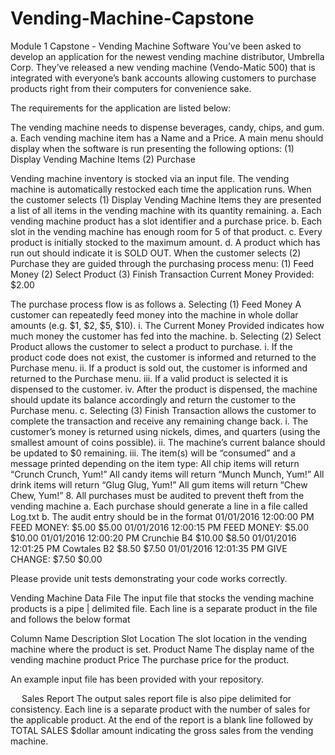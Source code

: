 # Vending-Machine-Capstone
Module 1 Capstone - Vending Machine Software You’ve been asked to develop an application for the newest vending machine distributor, Umbrella Corp. They’ve released a new vending machine (Vendo-Matic 500) that is integrated with everyone’s bank accounts allowing customers to purchase products right from their computers for convenience sake.

The requirements for the application are listed below:

The vending machine needs to dispense beverages, candy, chips, and gum. a. Each vending machine item has a Name and a Price.
A main menu should display when the software is run presenting the following options:
(1)	Display Vending Machine Items (2)	Purchase

Vending machine inventory is stocked via an input file.
The vending machine is automatically restocked each time the application runs.
When the customer selects (1) Display Vending Machine Items they are presented a list of all items in the vending machine with its quantity remaining. a.	Each vending machine product has a slot identifier and a purchase price. b.	Each slot in the vending machine has enough room for 5 of that product. c.	Every product is initially stocked to the maximum amount. d.	A product which has run out should indicate it is SOLD OUT.
When the customer selects (2) Purchase they are guided through the purchasing process menu:
(1)	Feed Money (2)	Select Product (3)	Finish Transaction Current Money Provided: $2.00

The purchase process flow is as follows a. Selecting (1) Feed Money A customer can repeatedly feed money into the machine in whole dollar amounts (e.g. $1, $2, $5, $10). i.	The Current Money Provided indicates how much money the customer has fed into the machine. b. Selecting (2) Select Product allows the customer to select a product to purchase. i. If the product code does not exist, the customer is informed and returned to the Purchase menu. ii.	If a product is sold out, the customer is informed and returned to the Purchase menu.
iii.	If a valid product is selected it is dispensed to the customer. iv.	After the product is dispensed, the machine should update its balance accordingly and return the customer to the Purchase menu.
c.	Selecting (3) Finish Transaction allows the customer to complete the transaction and receive any remaining change back. i.	The customer’s money is returned using nickels, dimes, and quarters (using the smallest amount of coins possible). ii.	The machine’s current balance should be updated to $0 remaining. iii.	The item(s) will be “consumed” and a message printed depending on the item type:
All chip items will return “Crunch Crunch, Yum!”
All candy items will return “Munch Munch, Yum!”
All drink items will return “Glug Glug, Yum!”
All gum items will return “Chew Chew, Yum!” 8. All purchases must be audited to prevent theft from the vending machine a.	Each purchase should generate a line in a file called Log.txt b.	The audit entry should be in the format
01/01/2016 12:00:00 PM FEED MONEY: $5.00 $5.00 01/01/2016 12:00:15 PM FEED MONEY: $5.00 $10.00 01/01/2016 12:00:20 PM Crunchie B4 $10.00 $8.50 01/01/2016 12:01:25 PM Cowtales B2 $8.50 $7.50 01/01/2016 12:01:35 PM GIVE CHANGE: $7.50 $0.00

Please provide unit tests demonstrating your code works correctly.

Vending Machine Data File The input file that stocks the vending machine products is a pipe | delimited file. Each line is a separate product in the file and follows the below format

Column Name Description Slot Location The slot location in the vending machine where the product is set. Product Name The display name of the vending machine product Price The purchase price for the product.

An example input file has been provided with your repository.

  
Sales Report The output sales report file is also pipe delimited for consistency. Each line is a separate product with the number of sales for the applicable product. At the end of the report is a blank line followed by TOTAL SALES $dollar amount indicating the gross sales from the vending machine.
